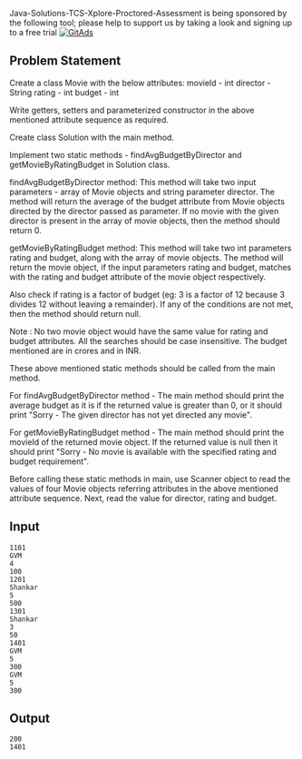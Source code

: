 Java-Solutions-TCS-Xplore-Proctored-Assessment is being sponsored by the following tool; please help to support us by taking a look and signing up to a free trial
<a href="https://tracking.gitads.io/?repo=Java-Solutions-TCS-Xplore-Proctored-Assessment"><img src="https://images.gitads.io/Java-Solutions-TCS-Xplore-Proctored-Assessment" alt="GitAds"/></a>

## Problem Statement

Create a class Movie with the below attributes:
movieId - int
director - String
rating - int
budget - int

Write getters, setters and parameterized constructor in the above mentioned attribute sequence as required.

Create class Solution with the main method.

Implement two static methods - findAvgBudgetByDirector and getMovieByRatingBudget in Solution class.

findAvgBudgetByDirector method:
This method will take two input parameters - array of Movie objects and string parameter director.
The method will return the average of the budget attribute from Movie objects directed by the director passed as parameter.
If no movie with the given director is present in the array of movie objects, then the method should return 0.

getMovieByRatingBudget method:
This method will take two int parameters rating and budget, along with the array of movie objects.
The method will return the movie object, if the input parameters rating and budget, matches with the rating and budget attribute of the movie object respectively.

Also check if rating is a factor of budget (eg: 3 is a factor of 12 because 3 divides 12 without leaving a remainder).
If any of the conditions are not met, then the method should return null.

Note : No two movie object would have the same value for rating and budget attributes.
All the searches should be case insensitive.
The budget mentioned are in crores and in INR.

These above mentioned static methods should be called from the main method.

For findAvgBudgetByDirector method - The main method should print the average budget as it is if the returned value is greater than 0, or it
should print "Sorry - The given director has not yet directed any movie".

For getMovieByRatingBudget method - The main method should print the movieId of the returned movie object. If the returned value is null
then it should print "Sorry - No movie is available with the specified rating and budget requirement".

Before calling these static methods in main, use Scanner object to read the values of four
Movie objects referring attributes in the above mentioned attribute sequence.
Next, read the value for director, rating and budget.

## Input

    1101
    GVM
    4
    100
    1201
    Shankar
    5
    500
    1301
    Shankar
    3
    50
    1401
    GVM
    5
    300
    GVM
    5
    300

## Output

    200
    1401

